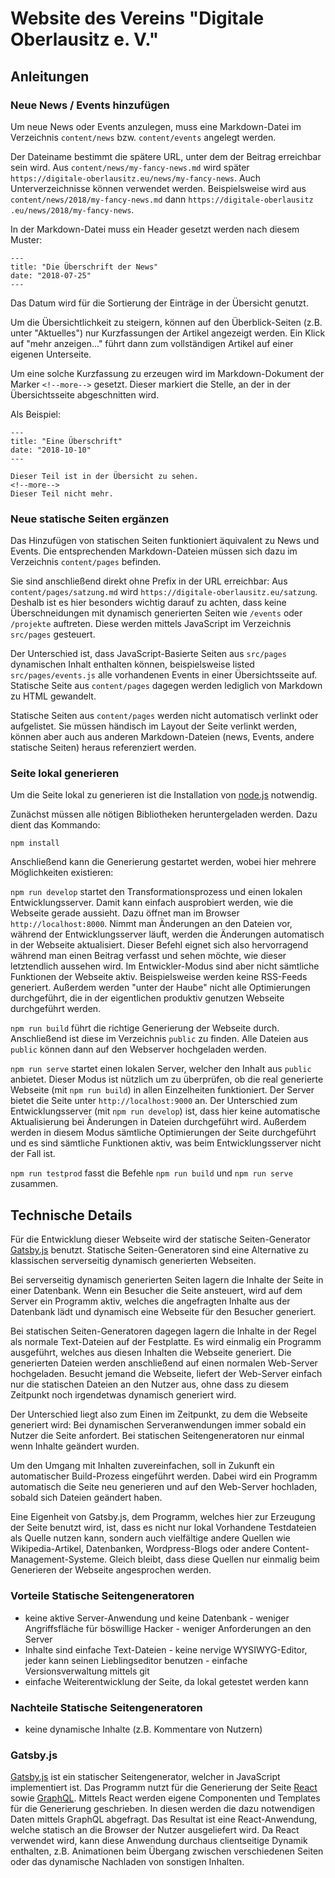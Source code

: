 # Website des Vereins "Digitale Oberlausitz e. V."

## Anleitungen

### Neue News / Events hinzufügen

Um neue News oder Events anzulegen, muss eine Markdown-Datei im Verzeichnis `content/news` bzw. `content/events`
angelegt werden.

Der Dateiname bestimmt die spätere URL, unter dem der Beitrag erreichbar sein wird. Aus `content/news/my-fancy-news.md`
wird später `https://digitale-oberlausitz.eu/news/my-fancy-news`. Auch Unterverzeichnisse können verwendet werden.
Beispielsweise wird aus `content/news/2018/my-fancy-news.md` dann
`https://digitale-oberlausitz .eu/news/2018/my-fancy-news`.

In der Markdown-Datei muss ein Header gesetzt werden nach diesem Muster:

    ---
    title: "Die Überschrift der News"
    date: "2018-07-25"
    ---

Das Datum wird für die Sortierung der Einträge in der Übersicht genutzt.

Um die Übersichtlichkeit zu steigern, können auf den Überblick-Seiten (z.B. unter "Aktuelles") nur Kurzfassungen der
Artikel angezeigt werden. Ein Klick auf "mehr anzeigen..." führt dann zum vollständigen Artikel auf einer eigenen
Unterseite.

Um eine solche Kurzfassung zu erzeugen wird im Markdown-Dokument der Marker `<!--more-->` gesetzt. Dieser markiert die
Stelle, an der in der Übersichtsseite abgeschnitten wird.

Als Beispiel:

    ---
    title: "Eine Überschrift"
    date: "2018-10-10"
    ---

    Dieser Teil ist in der Übersicht zu sehen.
    <!--more-->
    Dieser Teil nicht mehr.

### Neue statische Seiten ergänzen

Das Hinzufügen von statischen Seiten funktioniert äquivalent zu News und Events. Die entsprechenden Markdown-Dateien
müssen sich dazu im Verzeichnis `content/pages` befinden.

Sie sind anschließend direkt ohne Prefix in der URL erreichbar: Aus `content/pages/satzung.md` wird
`https://digitale-oberlausitz.eu/satzung`. Deshalb ist es hier besonders wichtig darauf zu achten, dass keine
Überschneidungen mit dynamisch generierten Seiten wie `/events` oder `/projekte` auftreten. Diese werden mittels
JavaScript im Verzeichnis `src/pages` gesteuert.

Der Unterschied ist, dass JavaScript-Basierte Seiten aus `src/pages` dynamischen Inhalt enthalten können, beispielsweise
listed `src/pages/events.js` alle vorhandenen Events in einer Übersichtsseite auf. Statische Seite aus `content/pages`
dagegen werden lediglich von Markdown zu HTML gewandelt.

Statische Seiten aus `content/pages` werden nicht automatisch verlinkt oder aufgelistet. Sie müssen händisch im Layout
der Seite verlinkt werden, können aber auch aus anderen Markdown-Dateien (news, Events, andere statische Seiten) heraus
referenziert werden.

### Seite lokal generieren

Um die Seite lokal zu generieren ist die Installation von [node.js](https://nodejs.org/en/) notwendig.

Zunächst müssen alle nötigen Bibliotheken heruntergeladen werden. Dazu dient das Kommando:

`npm install`

Anschließend kann die Generierung gestartet werden, wobei hier mehrere Möglichkeiten existieren:

`npm run develop` startet den Transformationsprozess und einen lokalen Entwicklungsserver. Damit kann einfach
ausprobiert werden, wie die Webseite gerade aussieht. Dazu öffnet man im Browser `http://localhost:8000`. Nimmt man
Änderungen an den Dateien vor, während der Entwicklungsserver läuft, werden die Änderungen automatisch in der Webseite
aktualisiert. Dieser Befehl eignet sich also hervorragend während man einen Beitrag verfasst und sehen möchte, wie
dieser letztendlich aussehen wird. Im Entwickler-Modus sind aber nicht sämtliche Funktionen der Webseite aktiv.
Beispielsweise werden keine RSS-Feeds generiert. Außerdem werden "unter der Haube" nicht alle Optimierungen
durchgeführt, die in der eigentlichen produktiv genutzen Webseite durchgeführt werden.

`npm run build` führt die richtige Generierung der Webseite durch. Anschließend ist diese im Verzeichnis `public` zu
finden. Alle Dateien aus `public` können dann auf den Webserver hochgeladen werden.

`npm run serve` startet einen lokalen Server, welcher den Inhalt aus `public` anbietet. Dieser Modus ist nützlich um zu
überprüfen, ob die real generierte Webseite (mit `npm run build`) in allen Einzelheiten funktioniert. Der Server bietet
die Seite unter `http://localhost:9000` an. Der Unterschied zum Entwicklungsserver (mit `npm run develop`) ist, dass
hier keine automatische Aktualisierung bei Änderungen in Dateien durchgeführt wird. Außerdem werden in diesem Modus
sämtliche Optimierungen der Seite durchgeführt und es sind sämtliche Funktionen aktiv, was beim Entwicklungsserver nicht
der Fall ist.

`npm run testprod` fasst die Befehle `npm run build` und `npm run serve` zusammen.

## Technische Details

Für die Entwicklung dieser Webseite wird der statische Seiten-Generator [Gatsby.js](https://www.gatsbyjs.org/) benutzt.
Statische Seiten-Generatoren sind eine Alternative zu klassischen serverseitig dynamisch generierten Webseiten.

Bei serverseitig dynamisch generierten Seiten lagern die Inhalte der Seite in einer Datenbank. Wenn ein Besucher die
Seite ansteuert, wird auf dem Server ein Programm aktiv, welches die angefragten Inhalte aus der Datenbank lädt und
dynamisch eine Webseite für den Besucher generiert.

Bei statischen Seiten-Generatoren dagegen lagern die Inhalte in der Regel als normale Text-Dateien auf der Festplatte.
Es wird einmalig ein Programm ausgeführt, welches aus diesen Inhalten die Webseite generiert. Die generierten Dateien
werden anschließend auf einen normalen Web-Server hochgeladen. Besucht jemand die Webseite, liefert der Web-Server
einfach nur die statischen Dateien an den Nutzer aus, ohne dass zu diesem Zeitpunkt noch irgendetwas dynamisch generiert
wird.

Der Unterschied liegt also zum Einen im Zeitpunkt, zu dem die Webseite generiert wird: Bei dynamischen Serveranwendungen
immer sobald ein Nutzer die Seite anfordert. Bei statischen Seitengeneratoren nur einmal wenn Inhalte geändert wurden.

Um den Umgang mit Inhalten zuvereinfachen, soll in Zukunft ein automatischer Build-Prozess eingeführt werden. Dabei wird
ein Programm automatisch die Seite neu generieren und auf den Web-Server hochladen, sobald sich Dateien geändert haben.

Eine Eigenheit von Gatsby.js, dem Programm, welches hier zur Erzeugung der Seite benutzt wird, ist, dass es nicht nur
lokal Vorhandene Testdateien als Quelle nutzen kann, sondern auch vielfältige andere Quellen wie Wikipedia-Artikel,
Datenbanken, Wordpress-Blogs oder andere Content-Management-Systeme. Gleich bleibt, dass diese Quellen nur einmalig beim
Generieren der Webseite angesprochen werden.

### Vorteile Statische Seitengeneratoren

* keine aktive Server-Anwendung und keine Datenbank - weniger Angriffsfläche für böswillige Hacker - weniger
  Anforderungen an den Server
* Inhalte sind einfache Text-Dateien - keine nervige WYSIWYG-Editor, jeder kann seinen Lieblingseditor benutzen -
  einfache Versionsverwaltung mittels git
* einfache Weiterentwicklung der Seite, da lokal getestet werden kann

### Nachteile Statische Seitengeneratoren

* keine dynamische Inhalte (z.B. Kommentare von Nutzern)

### Gatsby.js

[Gatsby.js](https://www.gatsbyjs.org/) ist ein statischer Seitengenerator, welcher in JavaScript implementiert ist. Das
Programm nutzt für die Generierung der Seite [React](https://reactjs.org/) sowie [GraphQL](https://graphql.org/).
Mittels React werden eigene Componenten und Templates für die Generierung geschrieben. In diesen werden die dazu
notwendigen Daten mittels GraphQL abgefragt. Das Resultat ist eine React-Anwendung, welche statisch an die Browser der
Nutzer ausgeliefert wird. Da React verwendet wird, kann diese Anwendung durchaus clientseitige Dynamik enthalten, z.B.
Animationen beim Übergang zwischen verschiedenen Seiten oder das dynamische Nachladen von sonstigen Inhalten.